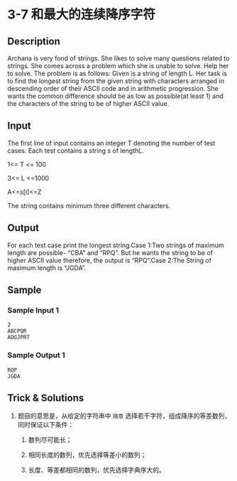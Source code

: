 # 3-7 和最大的连续降序字符

## Description

Archana is very fond of strings. She likes to solve many questions related to strings. She comes across a problem which she is unable to solve. Help her to solve. The problem is as follows: Given is a string of length L. Her task is to find the longest string from the given string with characters arranged in descending order of their ASCII code and in arithmetic progression. She wants the common difference should be as low as possible(at least 1) and the characters of the string to be of higher ASCII value.

## Input

The first line of input contains an integer T denoting the number of test cases. Each test contains a string s of lengthL.

1<= T <= 100

3<= L <=1000

A<=s[i]<=Z

The string contains minimum three different characters.

## Output

For each test case print the longest string.Case 1:Two strings of maximum length are possible- “CBA” and “RPQ”. But he wants the string to be of higher ASCII value therefore, the output is “RPQ”.Case 2:The String of maximum length is “JGDA”.

## Sample

### Sample Input 1

~~~
2
ABCPQR
ADGJPRT
~~~

### Sample Output 1

~~~
RQP
JGDA
~~~

## Trick & Solutions

1. 题目的意思是，从给定的字符串中 `随意` 选择若干字符，组成降序的等差数列，同时保证以下条件：

    1. 数列尽可能长；

    2. 相同长度的数列，优先选择等差小的数列；

    3. 长度、等差都相同的数列，优先选择字典序大的。
